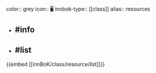 color:: grey
icon:: 🖥️
innbok-type:: [[class]]
alias:: resources

- ## #info 

- ## #list 
{{embed [[innBoK/class/resource/list]]}}

